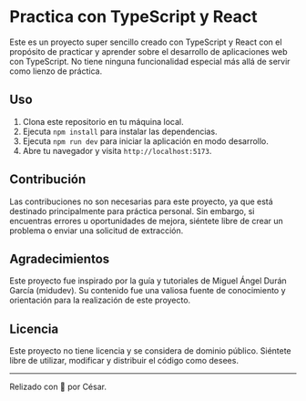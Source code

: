 # Practica con TypeScript y React

Este es un proyecto super sencillo creado con TypeScript y React con el propósito de practicar y aprender sobre el desarrollo de aplicaciones web con TypeScript. No tiene ninguna funcionalidad especial más allá de servir como lienzo de práctica.

## Uso

1. Clona este repositorio en tu máquina local.
2. Ejecuta `npm install` para instalar las dependencias.
3. Ejecuta `npm run dev` para iniciar la aplicación en modo desarrollo.
4. Abre tu navegador y visita `http://localhost:5173`.

## Contribución

Las contribuciones no son necesarias para este proyecto, ya que está destinado principalmente para práctica personal. Sin embargo, si encuentras errores u oportunidades de mejora, siéntete libre de crear un problema o enviar una solicitud de extracción.

## Agradecimientos

Este proyecto fue inspirado por la guía y tutoriales de Miguel Ángel Durán García (midudev). Su contenido fue una valiosa fuente de conocimiento y orientación para la realización de este proyecto.

## Licencia

Este proyecto no tiene licencia y se considera de dominio público. Siéntete libre de utilizar, modificar y distribuir el código como desees.

---

Relizado con 🚀 por César.
